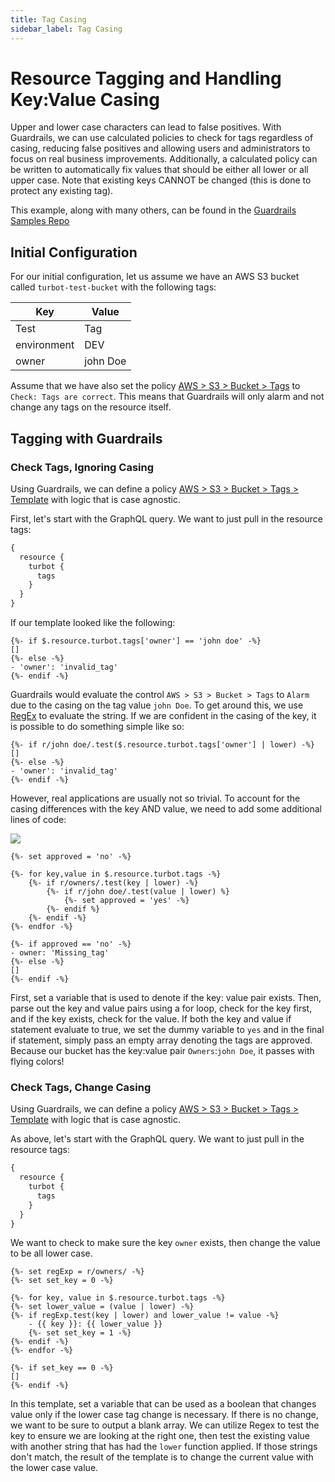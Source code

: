 ```yaml
---
title: Tag Casing
sidebar_label: Tag Casing
---
```


# Resource Tagging and Handling Key:Value Casing

Upper and lower case characters can lead to false positives. With Guardrails, we can
use calculated policies to check for tags regardless of casing, reducing false
positives and allowing users and administrators to focus on real business
improvements. Additionally, a calculated policy can be written to automatically
fix values that should be either all lower or all upper case. Note that existing
keys CANNOT be changed (this is done to protect any existing tag).

<div className="alert alert-info">
  This example, along with many others, can be found in the <a href="https://github.com/turbot/guardrails-samples" target="_blank">Guardrails Samples Repo</a>
</div>

## Initial Configuration

For our initial configuration, let us assume we have an AWS S3 bucket called
`turbot-test-bucket` with the following tags:

| Key         | Value    |
| ----------- | -------- |
| Test        | Tag      |
| environment | DEV      |
| owner       | john Doe |

Assume that we have also set the policy
[AWS > S3 > Bucket > Tags](/guardrails/docs/mods/aws/aws-s3/policy#aws--s3--bucket--tags)
to `Check: Tags are correct`. This means that Guardrails will only alarm and not
change any tags on the resource itself.

## Tagging with Guardrails

### Check Tags, Ignoring Casing

Using Guardrails, we can define a policy
[AWS > S3 > Bucket > Tags > Template](/guardrails/docs/mods/aws/aws-s3/policy#aws--s3--bucket--tags--template)
with logic that is case agnostic.

First, let's start with the GraphQL query. We want to just pull in the resource
tags:

```graphql
{
  resource {
    turbot {
      tags
    }
  }
}
```

If our template looked like the following:

```nunjucks
{%- if $.resource.turbot.tags['owner'] == 'john doe' -%}
[]
{%- else -%}
- 'owner': 'invalid_tag'
{%- endif -%}
```

Guardrails would evaluate the control `AWS > S3 > Bucket > Tags` to `Alarm` due to
the casing on the tag value `john Doe`. To get around this, we use
[RegEx](guides/nunjucks#regex) to evaluate the string. If we are confident in
the casing of the key, it is possible to do something simple like so:

```nunjucks
{%- if r/john doe/.test($.resource.turbot.tags['owner'] | lower) -%}
[]
{%- else -%}
- 'owner': 'invalid_tag'
{%- endif -%}
```

However, real applications are usually not so trivial. To account for the casing
differences with the key AND value, we need to add some additional lines of
code:

![](/images/docs/guardrails/calc-policy.png)

```nunjucks
{%- set approved = 'no' -%}

{%- for key,value in $.resource.turbot.tags -%}
	{%- if r/owners/.test(key | lower) -%}
		{%- if r/john doe/.test(value | lower) %}
			{%- set approved = 'yes' -%}
        {%- endif %}
	{%- endif -%}
{%- endfor -%}

{%- if approved == 'no' -%}
- owner: 'Missing_tag'
{%- else -%}
[]
{%- endif -%}
```

First, set a variable that is used to denote if the key: value pair exists.
Then, parse out the key and value pairs using a for loop, check for the key
first, and if the key exists, check for the value. If both the key and value if
statement evaluate to true, we set the dummy variable to `yes` and in the final
if statement, simply pass an empty array denoting the tags are approved. Because
our bucket has the key:value pair `Owners`:`john Doe`, it passes with flying
colors!

### Check Tags, Change Casing

Using Guardrails, we can define a policy
[AWS > S3 > Bucket > Tags > Template](/guardrails/docs/mods/aws/aws-s3/policy#aws--s3--bucket--tags--template)
with logic that is case agnostic.

As above, let's start with the GraphQL query. We want to just pull in the
resource tags:

```graphql
{
  resource {
    turbot {
      tags
    }
  }
}
```

We want to check to make sure the key `owner` exists, then change the value to
be all lower case.

```nunjucks
{%- set regExp = r/owners/ -%}
{%- set set_key = 0 -%}

{%- for key, value in $.resource.turbot.tags -%}
{%- set lower_value = (value | lower) -%}
{%- if regExp.test(key | lower) and lower_value != value -%}
	- {{ key }}: {{ lower_value }}
    {%- set set_key = 1 -%}
{%- endif -%}
{%- endfor -%}

{%- if set_key == 0 -%}
[]
{%- endif -%}
```

In this template, set a variable that can be used as a boolean that changes
value only if the lower case tag change is necessary. If there is no change, we
want to be sure to output a blank array. We can utilize Regex to test the key to
ensure we are looking at the right one, then test the existing value with
another string that has had the `lower` function applied. If those strings don't
match, the result of the template is to change the current value with the lower
case value.
